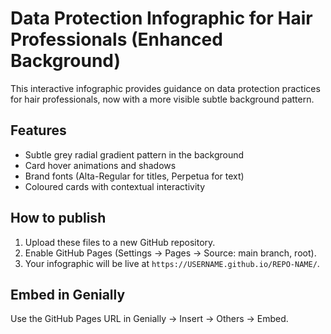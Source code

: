 # Data Protection Infographic for Hair Professionals (Enhanced Background)

This interactive infographic provides guidance on data protection practices for hair professionals, now with a more visible subtle background pattern.

## Features
- Subtle grey radial gradient pattern in the background
- Card hover animations and shadows
- Brand fonts (Alta-Regular for titles, Perpetua for text)
- Coloured cards with contextual interactivity

## How to publish
1. Upload these files to a new GitHub repository.
2. Enable GitHub Pages (Settings → Pages → Source: main branch, root).
3. Your infographic will be live at `https://USERNAME.github.io/REPO-NAME/`.

## Embed in Genially
Use the GitHub Pages URL in Genially → Insert → Others → Embed.
